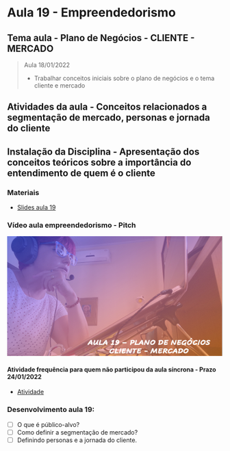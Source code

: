 # Aula 19 - Empreendedorismo
## Tema aula - Plano de Negócios - CLIENTE - MERCADO
> Aula 18/01/2022
> 
> * Trabalhar conceitos iniciais sobre o plano de negócios e o tema cliente e mercado

## Atividades da aula - Conceitos relacionados a segmentação de mercado, personas e jornada do cliente

## Instalação da Disciplina - Apresentação dos conceitos teóricos sobre a importância do entendimento de quem é o cliente

### Materiais

- [Slides aula 19](aula_19_pnbox_cliente_mercado.pdf)

### Vídeo aula empreendedorismo -  Pitch

[![Aula - Pitch](capa_aula19.png)](https://youtu.be/0ay-XB8RGLU)

####  Atividade frequência para quem não participou da aula síncrona - Prazo 24/01/2022

- [Atividade](https://forms.gle/JZHYSMVPBCADCHZT8)

### Desenvolvimento aula 19: 

- [ ] O que é público-alvo?
- [ ] Como definir a segmentação de mercado?
- [ ] Definindo personas e a jornada do cliente.
